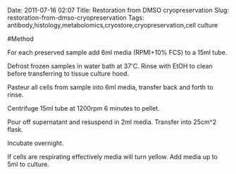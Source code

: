 Date: 2011-07-16 02:07
Title: Restoration from DMSO cryopreservation
Slug: restoration-from-dmso-cryopreservation
Tags: antibody,histology,metabolomics,cryostore,cryopreservation,cell culture





#Method

For each preserved sample add 6ml media (RPMI+10% FCS) to a 15ml tube.



Defrost frozen samples in water bath at 37&#39;C. Rinse with EtOH to clean before transferring to tissue culture hood.



Pasteur all cells from sample into 6ml media, transfer back and forth to rinse.



Centrifuge 15ml tube at 1200rpm 6 minutes to pellet.



Pour off supernatant and resuspend in 2ml media. Transfer into 25cm^2 flask.



Incubate overnight.



If cells are respirating effectively media will turn yellow. Add media up to 5ml to culture.




